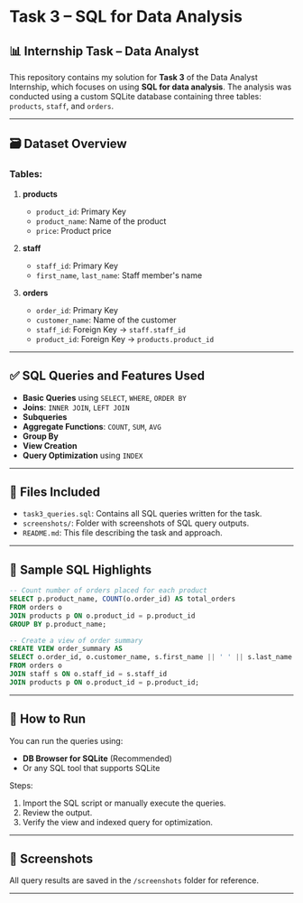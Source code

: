 # Task 3 – SQL for Data Analysis

## 📊 Internship Task – Data Analyst

This repository contains my solution for **Task 3** of the Data Analyst Internship, which focuses on using **SQL for data analysis**. The analysis was conducted using a custom SQLite database containing three tables: `products`, `staff`, and `orders`.

---

## 🗃️ Dataset Overview

### Tables:

1. **products**
   - `product_id`: Primary Key
   - `product_name`: Name of the product
   - `price`: Product price

2. **staff**
   - `staff_id`: Primary Key
   - `first_name`, `last_name`: Staff member's name

3. **orders**
   - `order_id`: Primary Key
   - `customer_name`: Name of the customer
   - `staff_id`: Foreign Key → `staff.staff_id`
   - `product_id`: Foreign Key → `products.product_id`

---

## ✅ SQL Queries and Features Used

- **Basic Queries** using `SELECT`, `WHERE`, `ORDER BY`
- **Joins**: `INNER JOIN`, `LEFT JOIN`
- **Subqueries**
- **Aggregate Functions**: `COUNT`, `SUM`, `AVG`
- **Group By**
- **View Creation**
- **Query Optimization** using `INDEX`

---

## 📂 Files Included

- `task3_queries.sql`: Contains all SQL queries written for the task.
- `screenshots/`: Folder with screenshots of SQL query outputs.
- `README.md`: This file describing the task and approach.

---

## 📌 Sample SQL Highlights

```sql
-- Count number of orders placed for each product
SELECT p.product_name, COUNT(o.order_id) AS total_orders
FROM orders o
JOIN products p ON o.product_id = p.product_id
GROUP BY p.product_name;
```

```sql
-- Create a view of order summary
CREATE VIEW order_summary AS
SELECT o.order_id, o.customer_name, s.first_name || ' ' || s.last_name AS staff_name, p.product_name, p.price
FROM orders o
JOIN staff s ON o.staff_id = s.staff_id
JOIN products p ON o.product_id = p.product_id;
```

---

## 🚀 How to Run

You can run the queries using:
- **DB Browser for SQLite** (Recommended)
- Or any SQL tool that supports SQLite

Steps:
1. Import the SQL script or manually execute the queries.
2. Review the output.
3. Verify the view and indexed query for optimization.

---

## 📸 Screenshots

All query results are saved in the `/screenshots` folder for reference.

---
